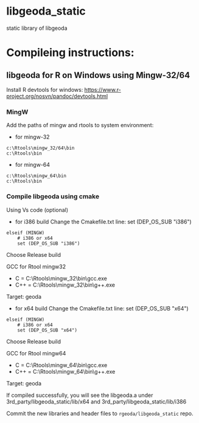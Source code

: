 # libgeoda_static
static library of libgeoda


# Compileing instructions:

## libgeoda for R on Windows using Mingw-32/64

Install R devtools for windows:  <https://www.r-project.org/nosvn/pandoc/devtools.html>

### MingW

Add the paths of mingw and rtools to system environment:

* for mingw-32
```
c:\Rtools\mingw_32/64\bin
c:\Rtools\bin
```

* for mingw-64
```
c:\Rtools\mingw_64\bin
c:\Rtools\bin
```

### Compile libgeoda using cmake

Using Vs code (optional)

* for i386 build
Change the Cmakefile.txt line: set (DEP_OS_SUB "i386")
```
elseif (MINGW)
    # i386 or x64
    set (DEP_OS_SUB "i386")
```

Choose Release build

GCC for Rtool mingw32 
  * C = C:\Rtools\mingw_32\bin\gcc.exe
  * C++  = C:\Rtools\mingw_32\bin\g++.exe
  
Target: geoda

* for x64 build
Change the Cmakefile.txt line: set (DEP_OS_SUB "x64")
```
elseif (MINGW)
    # i386 or x64
    set (DEP_OS_SUB "x64")
```

Choose Release build

GCC for Rtool mingw64 
  * C = C:\Rtools\mingw_64\bin\gcc.exe
  * C++  = C:\Rtools\mingw_64\bin\g++.exe
  
Target: geoda


If compiled successfully, you will see the libgeoda.a under 3rd_party/libgeoda_static/lib/x64 and  3rd_party/libgeoda_static/lib/i386

Commit the new libraries and header files to `rgeoda/libgeoda_static` repo.



